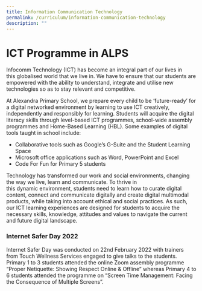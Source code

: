 ```yaml
---
title: Information Communication Technology
permalink: /curriculum/information-communication-technology
description: ""
---
```

# **ICT Programme in ALPS**

Infocomm Technology (ICT) has become an integral part of our lives in this globalised world that we live in. We have to ensure that our students are empowered with the ability to understand, integrate and utilise new technologies so as to stay relevant and competitive.

At Alexandra Primary School, we prepare every child to be ‘future-ready’ for a digital networked environment by learning to use ICT creatively, independently and responsibly for learning. Students will acquire the digital literacy skills through level-based ICT programmes, school-wide assembly programmes and Home-Based Learning (HBL). Some examples of digital tools taught in school include:

* Collaborative tools such as Google’s G-Suite and the Student Learning Space
* Microsoft office applications such as Word, PowerPoint and Excel
* Code For Fun for Primary 5 students

Technology has transformed our work and social environments, changing the way we live, learn and communicate. To thrive in this dynamic environment, students need to learn how to curate digital content, connect and communicate digitally and create digital multimodal products, while taking into account ethical and social practices. As such, our ICT learning experiences are designed for students to acquire the necessary skills, knowledge, attitudes and values to navigate the current and future digital landscape.

### Internet Safer Day 2022

Internet Safer Day was conducted on 22nd February 2022 with trainers from Touch Wellness Services engaged to give talks to the students. Primary 1 to 3 students attended the online Zoom assembly programme “Proper Netiquette: Showing Respect Online & Offline” whereas Primary 4 to 6 students attended the programme on “Screen Time Management: Facing the Consequence of Multiple Screens”.